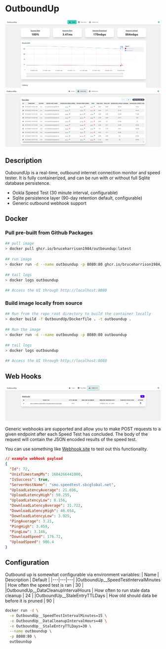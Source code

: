 # OutboundUp

![Home Screen](homescreen-preview.png)
![Raw Data](rawdata-preview.png)

## Description

OuboundUp is a real-time, outbound internet connection monitor and speed tester. It is fully containerized, and can be run with or without full Sqlite database persistence.

- Ookla Speed Test (30 minute interval, configurable)
- Sqlite persistence layer (90-day retention default, configurable)
- Generic outbound webhook support

## Docker

### Pull pre-built from Github Packages

```sh
## pull image
> docker pull ghcr.io/bruceharrison1984/outboundup:latest

## run image
> docker run -d --name outboundup -p 8080:80 ghcr.io/bruceharrison1984/outboundup:latest

## tail logs
> docker logs outboundup

## Access the UI through http://localhost:8080
```

### Build image locally from source

```sh
## Run from the repo root directory to build the container locally
> docker build -f OutboundUp/Dockerfile . -t outboundup .

## Run the image
> docker run -d --name outboundup -p 8080:80 outboundup

## tail logs
> docker logs outboundup

## Access the UI through http://localhost:8080
```

## Web Hooks

![Web Hooks](webhooks-preview.png)

Generic webhooks are supported and allow you to make POST requests to a given endpoint after each Speed Test has concluded. The body of the request will contain the JSON encoded results of the speed test.

You can use something like [Webhook.site](https://webhook.site/) to test out this functionality.

```json
// example webhook payload
{
  "Id": 72,
  "UnixTimestampMs": 1684266441000,
  "IsSuccess": true,
  "ServerHostName": "smo.speedtest.sbcglobal.net",
  "UploadLatencyAverage": 21.696,
  "UploadLatencyHigh": 58.255,
  "UploadLatencyLow": 8.156,
  "DownloadLatencyAverage": 31.722,
  "DownloadLatencyHigh": 46.654,
  "DownloadLatencyLow": 3.925,
  "PingAverage": 3.21,
  "PingHigh": 3.459,
  "PingLow": 3.146,
  "DownloadSpeed": 176.72,
  "UploadSpeed": 906.4
}
```

## Configuration

Outbound up is somewhat configurable via environment variables:
| Name | Description | Default |
|---|---|---|
|OutboundUp__SpeedTestIntervalMinutes | How often the speed test is ran | 30 |
|OutboundUp__DataCleanupIntervalHours | How often to run stale data cleanup | 24 |
|OutboundUp__StaleEntryTTLDays | How old should data be before it is pruned | 90 |

```sh
docker run -d \
  -e OutboundUp__SpeedTestIntervalMinutes=15 \
  -e OutboundUp__DataCleanupIntervalHours=48 \
  -e OutboundUp__StaleEntryTTLDays=30 \
  --name outboundup \
  -p 8080:80 \
  outboundup
```
